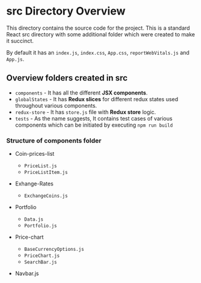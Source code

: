 # **src** Directory Overview

This directory contains the source code for the project. This is a standard React src directory with some additional folder which were created to make it succinct. 

By default it has an `index.js`, `index.css`, `App.css`, `reportWebVitals.js` and `App.js`. 

## Overview folders created in **src**

- `components` -  It has all the different **JSX components**. 
- `globalStates` - It has **Redux slices** for different redux states used throughout various components.  
- `redux-store` - It has `store.js` file  with **Redux store** logic. 
- `tests` - As the name suggests, It contains test cases of various components which can be initiated by executing `npm run build` 

### Structure of **components** folder 

- Coin-prices-list
    - `PriceList.js`
    - `PriceListItem.js`

- Exhange-Rates
    - `ExchangeCoins.js`

- Portfolio
    - `Data.js`
    - `Portfolio.js`

- Price-chart
    - `BaseCurrencyOptions.js`
    - `PriceChart.js`
    - `SearchBar.js`
    
- Navbar.js 






